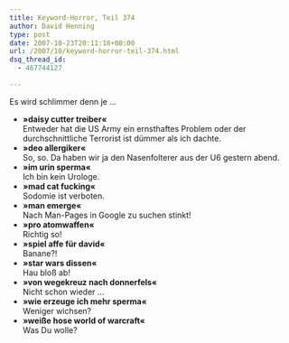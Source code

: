 ```yaml
---
title: Keyword-Horror, Teil 374
author: David Henning
type: post
date: 2007-10-23T20:11:18+00:00
url: /2007/10/keyword-horror-teil-374.html
dsq_thread_id:
  - 467744127

---
```

Es wird schlimmer denn je &#8230;

  * **»daisy cutter treiber«**  
    Entweder hat die US Army ein ernsthaftes Problem oder der durchschnittliche Terrorist ist dümmer als ich dachte.
  * **»****deo allergiker****«**  
    So, so. Da haben wir ja den Nasenfolterer aus der U6 gestern abend.
  * **»****im urin sperma****«**  
    Ich bin kein Urologe. 
  * **»****mad cat fucking****«**  
    Sodomie ist verboten.
  * **»****man emerge****«**  
    Nach Man-Pages in Google zu suchen stinkt!
  * **»****pro atomwaffen****«**  
    Richtig so!
  * **»****spiel affe für david****«**  
    Banane?!
  * **»****star wars dissen****«**  
    Hau bloß ab!
  * **»****von wegekreuz nach donnerfels****«**  
    Nicht schon wieder &#8230;
  * **»****wie erzeuge ich mehr sperma****«**  
    Weniger wichsen?
  * **»****weiße hose world of warcraft****«**  
    Was Du wolle?